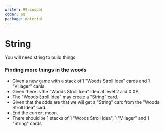 ```yaml
---
writer: 99riospol
coder: 6Q
package: material
---
```


# String

You will need string to build things

### Finding more things in the woods

 * Given a new game with a stack of 1 "Woods Stroll Idea" cards and 1 "Villager" cards.
 * Given there is the "Woods Stroll Idea" idea at level 2 and 0 XP.
 * The "Woods Stroll Idea" may create a "String" card.
 * Given that the odds are that we will get a "String" card from the "Woods Stroll Idea" card.
 * End the current moon.
 * There should be 1 stacks of 1 "Woods Stroll Idea", 1 "Villager" and 1 "String" cards.
